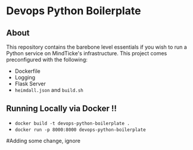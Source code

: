 # Devops Python Boilerplate ###

## About

This repository contains the barebone level essentials if you wish to run a Python service on MindTicke's infrastructure. 
This project comes preconfigured with the following:

* Dockerfile
* Logging
* Flask Server
* `heimdall.json` and `build.sh`


## Running Locally via Docker !!
* `docker build -t devops-python-boilerplate .`
* `docker run -p 8000:8000 devops-python-boilerplate`


#Adding some change, ignore

